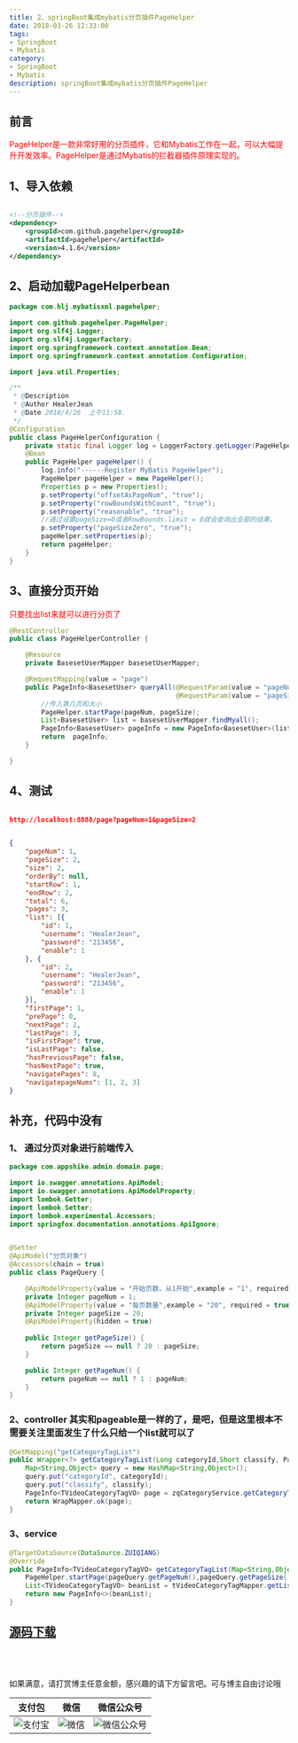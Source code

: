 ```yaml
---
title: 2、springBoot集成mybatis分页插件PageHelper
date: 2018-03-26 12:33:00
tags: 
- SpringBoot
- Mybatis
category: 
- SpringBoot
- Mybatis
description: springBoot集成mybatis分页插件PageHelper
---
```

<!-- image url 
https://raw.githubusercontent.com/HealerJean123/HealerJean123.github.io/master/blogImages
　　首行缩进
<font color="red">  </font>
-->

## 前言

<font color="red"> PageHelper是一款非常好用的分页插件，它和Mybatis工作在一起，可以大幅提升开发效率。PageHelper是通过Mybatis的拦截器插件原理实现的。 </font>


## 1、导入依赖

```xml

<!--分页插件-->
<dependency>
	<groupId>com.github.pagehelper</groupId>
	<artifactId>pagehelper</artifactId>
	<version>4.1.6</version>
</dependency>

```

## 2、启动加载PageHelperbean

```java
package com.hlj.mybatisxml.pagehelper;

import com.github.pagehelper.PageHelper;
import org.slf4j.Logger;
import org.slf4j.LoggerFactory;
import org.springframework.context.annotation.Bean;
import org.springframework.context.annotation.Configuration;

import java.util.Properties;

/**
 * @Description
 * @Author HealerJean
 * @Date 2018/4/26  上午11:58.
 */
@Configuration
public class PageHelperConfiguration {
    private static final Logger log = LoggerFactory.getLogger(PageHelperConfiguration.class);
    @Bean
    public PageHelper pageHelper() {
        log.info("------Register MyBatis PageHelper");
        PageHelper pageHelper = new PageHelper();
        Properties p = new Properties();
        p.setProperty("offsetAsPageNum", "true");
        p.setProperty("rowBoundsWithCount", "true");
        p.setProperty("reasonable", "true");
        //通过设置pageSize=0或者RowBounds.limit = 0就会查询出全部的结果。
        p.setProperty("pageSizeZero", "true");
        pageHelper.setProperties(p);
        return pageHelper;
    }
}


```

## 3、直接分页开始

<font color="red">只要找出list来就可以进行分页了</font>

```java
@RestController
public class PageHelperController {

    @Resource
    private BasesetUserMapper basesetUserMapper;

    @RequestMapping(value = "page")
    public PageInfo<BasesetUser> queryAll(@RequestParam(value = "pageNum", required = false, defaultValue="1") Integer pageNum,
                                          @RequestParam(value = "pageSize", required = false, defaultValue="10") Integer pageSize) {
        //传入第几页和大小
        PageHelper.startPage(pageNum, pageSize);
        List<BasesetUser> list = basesetUserMapper.findMyall();
        PageInfo<BasesetUser> pageInfo = new PageInfo<BasesetUser>(list);
        return  pageInfo;
    }

}

```

## 4、测试


```json

http://localhost:8888/page?pageNum=1&pageSize=2


{
	"pageNum": 1,
	"pageSize": 2,
	"size": 2,
	"orderBy": null,
	"startRow": 1,
	"endRow": 2,
	"total": 6,
	"pages": 3,
	"list": [{
		"id": 1,
		"username": "HealerJean",
		"password": "213456",
		"enable": 1
	}, {
		"id": 2,
		"username": "HealerJean",
		"password": "213456",
		"enable": 1
	}],
	"firstPage": 1,
	"prePage": 0,
	"nextPage": 2,
	"lastPage": 3,
	"isFirstPage": true,
	"isLastPage": false,
	"hasPreviousPage": false,
	"hasNextPage": true,
	"navigatePages": 8,
	"navigatepageNums": [1, 2, 3]
}
```

## 补充，代码中没有

### 1、 通过分页对象进行前端传入

```java
package com.appshike.admin.domain.page;

import io.swagger.annotations.ApiModel;
import io.swagger.annotations.ApiModelProperty;
import lombok.Getter;
import lombok.Setter;
import lombok.experimental.Accessors;
import springfox.documentation.annotations.ApiIgnore;


@Setter
@ApiModel("分页对象")
@Accessors(chain = true)
public class PageQuery {

    @ApiModelProperty(value = "开始页数，从1开始",example = "1", required = true,dataType = "java.lang.Integer")
    private Integer pageNum = 1;
    @ApiModelProperty(value = "每页数量",example = "20", required = true,dataType = "java.lang.Integer")
    private Integer pageSize = 20;
    @ApiModelProperty(hidden = true)
   
    public Integer getPageSize() {
        return pageSize == null ? 20 : pageSize;
    }

    public Integer getPageNum() {
        return pageNum == null ? 1 : pageNum;
    }
}


```

### 2、controller 其实和pageable是一样的了，是吧，但是这里根本不需要关注里面发生了什么只给一个list就可以了

```java
@GetMapping("getCategoryTagList")
public Wrapper<?> getCategoryTagList(Long categoryId,Short classify, PageQuery pageQuery){
    Map<String,Object> query = new HashMap<String,Object>();
    query.put("categoryId", categoryId);
    query.put("classify", classify);
    PageInfo<TVideoCategoryTagVO> page = zqCategoryService.getCategoryTagList(query, pageQuery);
    return WrapMapper.ok(page);
}

```

### 3、service

```java
@TargetDataSource(DataSource.ZUIQIANG)
@Override
public PageInfo<TVideoCategoryTagVO> getCategoryTagList(Map<String,Object> query, PageQuery pageQuery) {
    PageHelper.startPage(pageQuery.getPageNum(),pageQuery.getPageSize());
    List<TVideoCategoryTagVO> beanList = tVideoCategoryTagMapper.getList(query);
    return new PageInfo<>(beanList);
}

```


## [源码下载](https://gitee.com/HealerJean/CodeDownLoad/raw/master/2018_04_26_8-springBoot%E7%BB%A7%E6%89%BFmybatis%E5%88%86%E9%A1%B5%E6%8F%92%E4%BB%B6/com-hlj-mybatis-Automatic-method-pagehelper.zip)



<br/><br/><br/>
如果满意，请打赏博主任意金额，感兴趣的请下方留言吧。可与博主自由讨论哦

|支付包 | 微信|微信公众号|
|:-------:|:-------:|:------:|
|![支付宝](https://raw.githubusercontent.com/HealerJean123/HealerJean123.github.io/master/assets/img/tctip/alpay.jpg) | ![微信](https://raw.githubusercontent.com/HealerJean123/HealerJean123.github.io/master/assets/img/tctip/weixin.jpg)|![微信公众号](https://raw.githubusercontent.com/HealerJean123/HealerJean123.github.io/master/assets/img/my/qrcode_for_gh_a23c07a2da9e_258.jpg)|




<!-- Gitalk 评论 start  -->

<link rel="stylesheet" href="https://unpkg.com/gitalk/dist/gitalk.css">
<script src="https://unpkg.com/gitalk@latest/dist/gitalk.min.js"></script> 
<div id="gitalk-container"></div>    
 <script type="text/javascript">
    var gitalk = new Gitalk({
		clientID: `1d164cd85549874d0e3a`,
		clientSecret: `527c3d223d1e6608953e835b547061037d140355`,
		repo: `HealerJean123.github.io`,
		owner: 'HealerJean123',
		admin: ['HealerJean123'],
		id: 'PwTbZ1wfHy6yl07I',
    });
    gitalk.render('gitalk-container');
</script> 

<!-- Gitalk end -->

